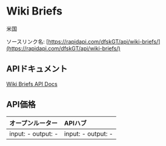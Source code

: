 # Wiki Briefs

米国

ソースリンク名: [https://rapidapi.com/dfskGT/api/wiki-briefs/](https://rapidapi.com/dfskGT/api/wiki-briefs/)

## APIドキュメント

[Wiki Briefs API Docs](../apis/ja/Wiki_Briefs.md)

## API価格

| オープンルーター | APIハブ |
|:---|:---|
| input: - output: - | input: - output: - |
